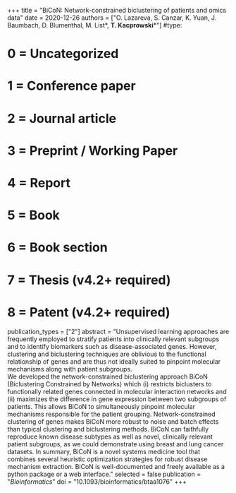 +++
title = "BiCoN: Network-constrained biclustering of patients and omics data"
date = 2020-12-26
authors = ["O. Lazareva, S. Canzar, K. Yuan, J. Baumbach, D. Blumenthal, M. List*, **T. Kacprowski***"]
#type:
#    0 = Uncategorized
#    1 = Conference paper
#    2 = Journal article
#    3 = Preprint / Working Paper
#    4 = Report
#    5 = Book
#    6 = Book section
#    7 = Thesis (v4.2+ required)
#    8 = Patent (v4.2+ required)
publication_types = ["2"]
abstract = "Unsupervised learning approaches are frequently employed to stratify patients into clinically relevant subgroups and to identify biomarkers such as disease-associated genes. However, clustering and biclustering techniques are oblivious to the functional relationship of genes and are thus not ideally suited to pinpoint molecular mechanisms along with patient subgroups.<br> We developed the network-constrained biclustering approach BiCoN (Biclustering Constrained by Networks) which (i) restricts biclusters to functionally related genes connected in molecular interaction networks and (ii) maximizes the difference in gene expression between two subgroups of patients. This allows BiCoN to simultaneously pinpoint molecular mechanisms responsible for the patient grouping. Network-constrained clustering of genes makes BiCoN more robust to noise and batch effects than typical clustering and biclustering methods. BiCoN can faithfully reproduce known disease subtypes as well as novel, clinically relevant patient subgroups, as we could demonstrate using breast and lung cancer datasets. In summary, BiCoN is a novel systems medicine tool that combines several heuristic optimization strategies for robust disease mechanism extraction. BiCoN is well-documented and freely available as a python package or a web interface."
selected = false
publication = "*Bioinformatics*"
doi = "10.1093/bioinformatics/btaa1076"
+++

